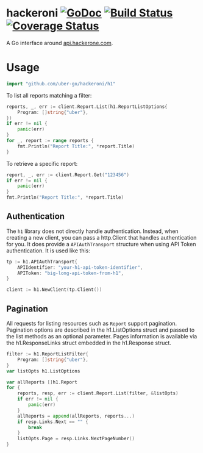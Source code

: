 hackeroni [![GoDoc][doc-img]][doc] [![Build Status][ci-img]][ci] [![Coverage Status][cov-img]][cov]
======
A Go interface around [api.hackerone.com](https://api.hackerone.com/).

# Usage
```go
import "github.com/uber-go/hackeroni/h1"
```

To list all reports matching a filter:
```go
reports, _, err := client.Report.List(h1.ReportListOptions{
	Program: []string{"uber"},
})
if err != nil {
	panic(err)
}
for _, report := range reports {
	fmt.Println("Report Title:", *report.Title)
}
```

To retrieve a specific report:
```go
report, _, err := client.Report.Get("123456")
if err != nil {
	panic(err)
}
fmt.Println("Report Title:", *report.Title)
```

## Authentication
The `h1` library does not directly handle authentication. Instead, when creating a new client, you can pass a http.Client that handles authentication for you. It does provide a `APIAuthTransport` structure when using API Token authentication. It is used like this:
```go
tp := h1.APIAuthTransport{
	APIIdentifier: "your-h1-api-token-identifier",
	APIToken: "big-long-api-token-from-h1",
}

client := h1.NewClient(tp.Client())
```

## Pagination
All requests for listing resources such as `Report` support pagination. Pagination options are described in the h1.ListOptions struct and passed to the list methods as an optional parameter. Pages information is available via the h1.ResponseLinks struct embedded in the h1.Response struct.
```go
filter := h1.ReportListFilter{
	Program: []string{"uber"},
}
var listOpts h1.ListOptions

var allReports []h1.Report
for {
	reports, resp, err := client.Report.List(filter, &listOpts)
	if err != nil {
		panic(err)
	}
	allReports = append(allReports, reports...)
	if resp.Links.Next == "" {
		break
	}
	listOpts.Page = resp.Links.NextPageNumber()
}
```

[doc-img]: https://godoc.org/github.com/uber-go/hackeroni?status.svg
[doc]: https://godoc.org/github.com/uber-go/hackeroni
[ci-img]: https://travis-ci.org/uber-go/hackeroni.svg?branch=master
[ci]: https://travis-ci.org/uber-go/hackeroni
[cov-img]: https://coveralls.io/repos/github/uber-go/hackeroni/badge.svg?branch=master
[cov]: https://coveralls.io/github/uber-go/hackeroni?branch=master